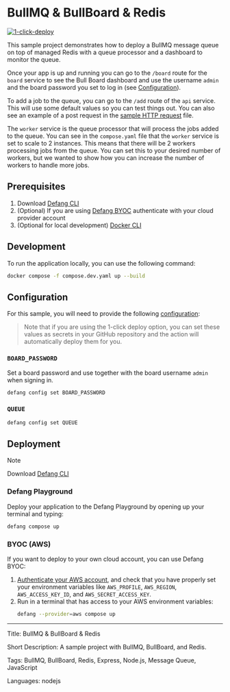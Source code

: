 # BullMQ & BullBoard & Redis

[![1-click-deploy](https://defang.io/deploy-with-defang.png)](https://portal.defang.dev/redirect?url=https%3A%2F%2Fgithub.com%2Fnew%3Ftemplate_name%3Dsample-bullmq-bullboard-redis-template%26template_owner%3DDefangSamples)

This sample project demonstrates how to deploy a BullMQ message queue on top of managed Redis with a queue processor and a dashboard to monitor the queue.

Once your app is up and running you can go to the `/board` route for the `board` service to see the Bull Board dashboard and use the username `admin` and the board password you set to log in (see [Configuration](#configuration)).

To add a job to the queue, you can go to the `/add` route of the `api` service. This will use some default values so you can test things out. You can also see an example of a post request in the [sample HTTP request](./api/add.test.http) file.

The `worker` service is the queue processor that will process the jobs added to the queue. You can see in the `compose.yaml` file that the `worker` service is set to scale to 2 instances. This means that there will be 2 workers processing jobs from the queue. You can set this to your desired number of workers, but we wanted to show how you can increase the number of workers to handle more jobs.

## Prerequisites

1. Download [Defang CLI](https://github.com/DefangLabs/defang)
2. (Optional) If you are using [Defang BYOC](https://docs.defang.io/docs/concepts/defang-byoc) authenticate with your cloud provider account
3. (Optional for local development) [Docker CLI](https://docs.docker.com/engine/install/)

## Development

To run the application locally, you can use the following command:

```bash
docker compose -f compose.dev.yaml up --build
```

## Configuration

For this sample, you will need to provide the following [configuration](https://docs.defang.io/docs/concepts/configuration): 

> Note that if you are using the 1-click deploy option, you can set these values as secrets in your GitHub repository and the action will automatically deploy them for you.

### `BOARD_PASSWORD`
Set a board password and use together with the board username `admin` when signing in.
```bash
defang config set BOARD_PASSWORD
```

### `QUEUE`
```bash
defang config set QUEUE
```

## Deployment

> [!NOTE]
> Download [Defang CLI](https://github.com/DefangLabs/defang)

### Defang Playground

Deploy your application to the Defang Playground by opening up your terminal and typing:
```bash
defang compose up
```

### BYOC (AWS)

If you want to deploy to your own cloud account, you can use Defang BYOC:

1. [Authenticate your AWS account](https://docs.aws.amazon.com/cli/latest/userguide/cli-chap-configure.html), and check that you have properly set your environment variables like `AWS_PROFILE`, `AWS_REGION`, `AWS_ACCESS_KEY_ID`, and `AWS_SECRET_ACCESS_KEY`.
2. Run in a terminal that has access to your AWS environment variables:
    ```bash
    defang --provider=aws compose up
    ```

---

Title: BullMQ & BullBoard & Redis

Short Description: A sample project with BullMQ, BullBoard, and Redis.

Tags: BullMQ, BullBoard, Redis, Express, Node.js, Message Queue, JavaScript

Languages: nodejs
